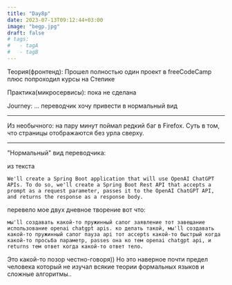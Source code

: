 ```yaml
---
title: "Day8p"
date: 2023-07-13T09:12:44+03:00
image: "begp.jpg"
draft: false
# tags:
#   - tagA
#   - tagB
---
```



Теория(фронтенд): Прошел полностью один проект в freeCodeCamp плюс попроходил курсы на Степике

Практика(микросервисы): пока не сделана

Journey: ... переводчик хочу привести в нормальный вид

---

Из необычного: на пару минут поймал редкий баг в Firefox. Суть в том, что страницы отображаются без урла сверху.

---

"Нормальный" вид переводчика:

из текста

```
We'll create a Spring Boot application that will use OpenAI ChatGPT APIs. To do so, we'll create a Spring Boot Rest API that accepts a prompt as a request parameter, passes it to the OpenAI ChatGPT API, and returns the response as a response body.
```

 перевело мое двух дневное творение вот что:
 ```
 мы'll создавать какой-то пружинный сапог заявление тот завещание использование openai chatgpt apis. ко делать такой, мы'll создавать какой-то пружинный сапог пауза api тот accepts какой-то быстрый когда какой-то просьба параметр, passes она ко тем openai chatgpt api, и returns тем ответ когда какой-то ответ тело. 
 
 ```
 
 Это какой-то позор честно-говоря))
Но это наверное почти предел человека который не изучал всякие теории формальных языков и сложные алгоритмы..